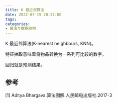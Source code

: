 ```yaml
---
title: K 最近邻算法
date: 2022-07-19 20:37:00
tags:
categories:
- 算法与数据结构
---
```


K 最近邻算法(K-nearest neighbours, KNN)。

特征抽取意味着将物品转换为一系列可比较的数字。

回归就是预测结果。

## 参考
[1] Aditya Bhargava.算法图解.人民邮电出版社.2017-3
